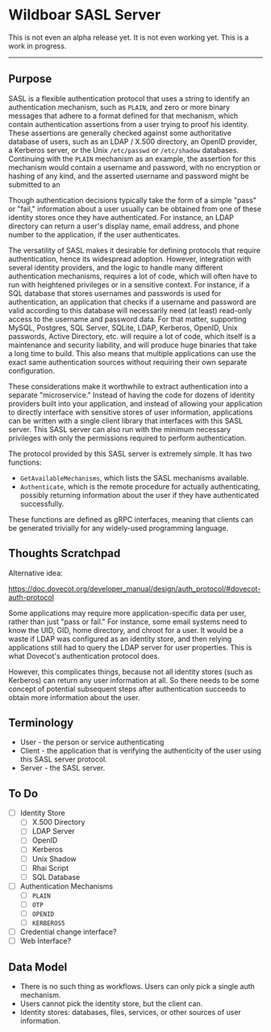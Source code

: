 # Wildboar SASL Server

This is not even an alpha release yet. It is not even working yet. This is a
work in progress.

---

## Purpose

SASL is a flexible authentication protocol that uses a string to identify an
authentication mechanism, such as `PLAIN`, and zero or more binary messages that
adhere to a format defined for that mechanism, which contain authentication
assertions from a user trying to proof his identity. These assertions are
generally checked against some authoritative database of users, such as an
LDAP / X.500 directory, an OpenID provider, a Kerberos server, or the Unix
`/etc/passwd` or `/etc/shadow` databases. Continuing with the `PLAIN` mechanism
as an example, the assertion for this mechanism would contain a username and
password, with no encryption or hashing of any kind, and the asserted username
and password might be submitted to an 

Though authentication decisions typically take the form of a simple "pass" or
"fail," information about a user usually can be obtained from one of these
identity stores once they have authenticated. For instance, an LDAP directory
can return a user's display name, email address, and phone number to the
application, if the user authenticates.

The versatility of SASL makes it desirable for defining protocols that require
authentication, hence its widespread adoption. However, integration with
several identity providers, and the logic to handle many different
authentication mechanisms, requires a lot of code, which will often have to run
with heightened privileges or in a sensitive context. For instance, if a SQL
database that stores usernames and passwords is used for authentication, an
application that checks if a username and password are valid according to this
database will necessarily need (at least) read-only access to the username and
password data. For that matter, supporting MySQL, Postgres, SQL Server, SQLite,
LDAP, Kerberos, OpenID, Unix passwords, Active Directory, etc. will require a
lot of code, which itself is a maintenance and security liability, and will
produce huge binaries that take a long time to build. This also means that
multiple applications can use the exact same authentication sources without
requiring their own separate configuration.

These considerations make it worthwhile to extract authentication into a
separate "microservice." Instead of having the code for dozens of identity
providers built into your application, and instead of allowing your application
to directly interface with sensitive stores of user information, applications
can be written with a single client library that interfaces with this SASL
server. This SASL server can also run with the minimum necessary privileges
with only the permissions required to perform authentication.

The protocol provided by this SASL server is extremely simple. It has two
functions:

- `GetAvailableMechanisms`, which lists the SASL mechanisms available.
- `Authenticate`, which is the remote procedure for actually authenticating,
  possibly returning information about the user if they have authenticated
  successfully.

These functions are defined as gRPC interfaces, meaning that clients can be
generated trivially for any widely-used programming language.

## Thoughts Scratchpad

Alternative idea:

https://doc.dovecot.org/developer_manual/design/auth_protocol/#dovecot-auth-protocol

Some applications may require more application-specific data per user,
rather than just "pass or fail." For instance, some email systems need to know
the UID, GID, home directory, and chroot for a user. It would be a waste if
LDAP was configured as an identity store, and then relying applications still
had to query the LDAP server for user properties. This is what Dovecot's
authentication protocol does.

However, this complicates things, because not all identity stores (such as
Kerberos) can return any user information at all. So there needs to be some
concept of potential subsequent steps after authentication succeeds to obtain
more information about the user.

## Terminology

- User - the person or service authenticating
- Client - the application that is verifying the authenticity of the user using
  this SASL server protocol.
- Server - the SASL server.

## To Do

- [ ] Identity Store
  - [ ] X.500 Directory
  - [ ] LDAP Server
  - [ ] OpenID
  - [ ] Kerberos
  - [ ] Unix Shadow
  - [ ] Rhai Script
  - [ ] SQL Database
- [ ] Authentication Mechanisms
  - [ ] `PLAIN`
  - [ ] `OTP`
  - [ ] `OPENID`
  - [ ] `KERBEROS5`
- [ ] Credential change interface?
- [ ] Web Interface?

## Data Model

- There is no such thing as workflows. Users can only pick a single auth
  mechanism.
- Users cannot pick the identity store, but the client can.
- Identity stores: databases, files, services, or other sources of user
  information.
